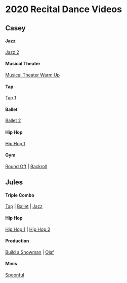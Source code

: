 # 2020 Recital Dance Videos

## Casey

#### Jazz
[Jazz 2](https://www.youtube.com/watch?v=RUau6VWL-fY&feature=youtu.be)

#### Musical Theater
[Musical Theater Warm Up](https://www.youtube.com/watch?v=UhC0o9Qr0Nw&feature=youtu.be)

#### Tap
[Tap 1](https://www.youtube.com/watch?v=Rg9P9zHdevs&feature=youtu.be) 

#### Ballet
[Ballet 2](https://www.youtube.com/watch?v=rY4HUBo4r84&feature=youtu.be)

#### Hip Hop
[Hip Hop 1](https://youtu.be/4DI05hNxX2c)

#### Gym
[Round Off](https://www.youtube.com/watch?v=CEWcIoH6rVo&feature=youtu.be) | 
[Backroll](https://www.youtube.com/watch?v=HhiyVA7aXSI&feature=youtu.be)

## Jules

#### Triple Combo
[Tap](https://youtu.be/8fp2qCNjTPs) | 
[Ballet](https://youtu.be/NJQfq6gauAY) |
[Jazz](https://youtu.be/bMXSUvtXMj4)

#### Hip Hop
[Hip Hop 1](https://www.youtube.com/watch?v=GPDZ4SQ4xyo&feature=youtu.be) | 
[Hip Hop 2](https://www.youtube.com/watch?v=nGNjNi9DwYk&feature=youtu.be)

#### Production
[Build a Snowman](https://www.youtube.com/watch?v=hxbizu9J_P0&feature=youtu.be) | 
[Olaf](https://www.youtube.com/watch?v=O8ajrSeXBEY&feature=youtu.be)

#### Minis
[Spoonful](https://www.youtube.com/watch?v=tqrPwaTUIyA)
